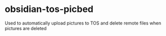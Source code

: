 # obsidian-tos-picbed
Used to automatically upload pictures to TOS and delete remote files when pictures are deleted
